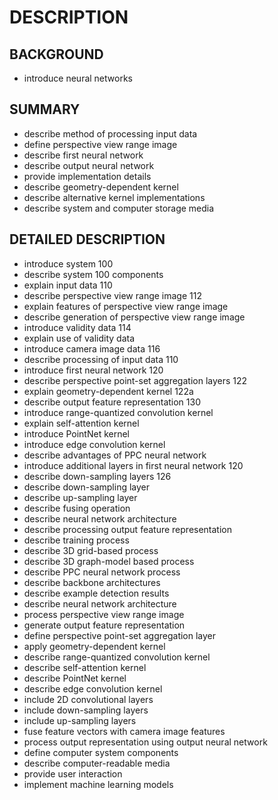 # DESCRIPTION

## BACKGROUND

- introduce neural networks

## SUMMARY

- describe method of processing input data
- define perspective view range image
- describe first neural network
- describe output neural network
- provide implementation details
- describe geometry-dependent kernel
- describe alternative kernel implementations
- describe system and computer storage media

## DETAILED DESCRIPTION

- introduce system 100
- describe system 100 components
- explain input data 110
- describe perspective view range image 112
- explain features of perspective view range image
- describe generation of perspective view range image
- introduce validity data 114
- explain use of validity data
- introduce camera image data 116
- describe processing of input data 110
- introduce first neural network 120
- describe perspective point-set aggregation layers 122
- explain geometry-dependent kernel 122a
- describe output feature representation 130
- introduce range-quantized convolution kernel
- explain self-attention kernel
- introduce PointNet kernel
- introduce edge convolution kernel
- describe advantages of PPC neural network
- introduce additional layers in first neural network 120
- describe down-sampling layers 126
- describe down-sampling layer
- describe up-sampling layer
- describe fusing operation
- describe neural network architecture
- describe processing output feature representation
- describe training process
- describe 3D grid-based process
- describe 3D graph-model based process
- describe PPC neural network process
- describe backbone architectures
- describe example detection results
- describe neural network architecture
- process perspective view range image
- generate output feature representation
- define perspective point-set aggregation layer
- apply geometry-dependent kernel
- describe range-quantized convolution kernel
- describe self-attention kernel
- describe PointNet kernel
- describe edge convolution kernel
- include 2D convolutional layers
- include down-sampling layers
- include up-sampling layers
- fuse feature vectors with camera image features
- process output representation using output neural network
- define computer system components
- describe computer-readable media
- provide user interaction
- implement machine learning models

